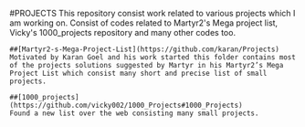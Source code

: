 #PROJECTS
	This repository consist work related to various projects which I am working on. Consist of codes related to Martyr2's Mega project list, Vicky's 1000_projects repository and many other codes too.
	
	##[Martyr2-s-Mega-Project-List](https://github.com/karan/Projects)
	Motivated by Karan Goel and his work started this folder contains most of the projects solutions suggested by Martyr in his Martyr2’s Mega Project List which consist many short and precise list of small projects.

	##[1000_projects](https://github.com/vicky002/1000_Projects#1000_Projects)
	Found a new list over the web consisting many small projects. 